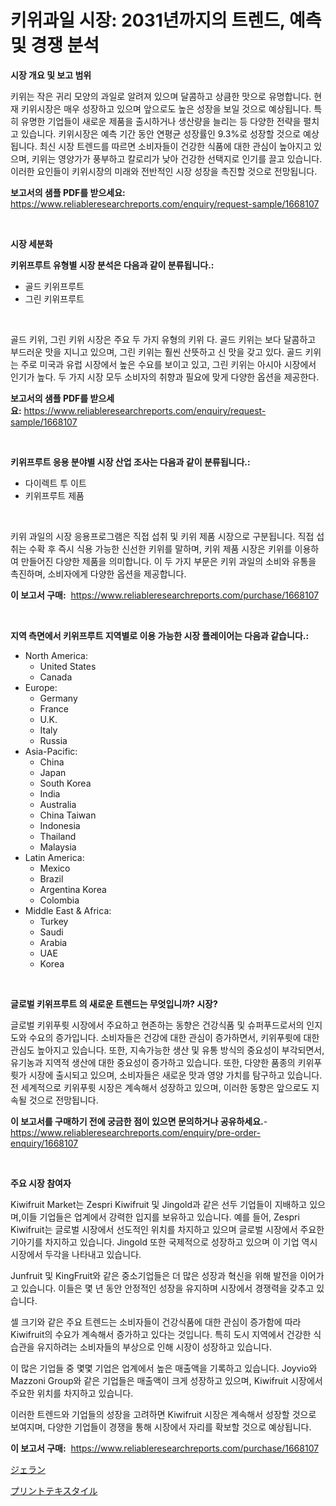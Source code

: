 <p><h1>키위과일 시장: 2031년까지의 트렌드, 예측 및 경쟁 분석</h1></p><p><strong>시장 개요 및 보고 범위</strong></p>
<p><p>키위는 작은 귀리 모양의 과일로 알려져 있으며 달콤하고 상큼한 맛으로 유명합니다. 현재 키위시장은 매우 성장하고 있으며 앞으로도 높은 성장을 보일 것으로 예상됩니다. 특히 유명한 기업들이 새로운 제품을 출시하거나 생산량을 늘리는 등 다양한 전략을 펼치고 있습니다. 키위시장은 예측 기간 동안 연평균 성장률인 9.3%로 성장할 것으로 예상됩니다. 최신 시장 트렌드를 따르면 소비자들이 건강한 식품에 대한 관심이 높아지고 있으며, 키위는 영양가가 풍부하고 칼로리가 낮아 건강한 선택지로 인기를 끌고 있습니다. 이러한 요인들이 키위시장의 미래와 전반적인 시장 성장을 촉진할 것으로 전망됩니다.</p></p>
<p><strong>보고서의 샘플 PDF를 받으세요:</strong> <a href="https://www.reliableresearchreports.com/enquiry/request-sample/1668107">https://www.reliableresearchreports.com/enquiry/request-sample/1668107</a></p>
<p>&nbsp;</p>
<p><strong>시장 세분화</strong></p>
<p><strong>키위프루트 유형별 시장 분석은 다음과 같이 분류됩니다.:</strong></p>
<p><ul><li>골드 키위프루트</li><li>그린 키위프루트</li></ul></p>
<p>&nbsp;</p>
<p><p>골드 키위, 그린 키위 시장은 주요 두 가지 유형의 키위 다. 골드 키위는 보다 달콤하고 부드러운 맛을 지니고 있으며, 그린 키위는 훨씬 산뜻하고 신 맛을 갖고 있다. 골드 키위는 주로 미국과 유럽 시장에서 높은 수요를 보이고 있고, 그린 키위는 아시아 시장에서 인기가 높다. 두 가지 시장 모두 소비자의 취향과 필요에 맞게 다양한 옵션을 제공한다.</p></p>
<p><strong>보고서의 샘플 PDF를 받으세요:</strong>&nbsp;<a href="https://www.reliableresearchreports.com/enquiry/request-sample/1668107">https://www.reliableresearchreports.com/enquiry/request-sample/1668107</a></p>
<p>&nbsp;</p>
<p><strong> 키위프루트 응용 분야별 시장 산업 조사는 다음과 같이 분류됩니다.:</strong></p>
<p><ul><li>다이렉트 투 이트</li><li>키위프루트 제품</li></ul></p>
<p>&nbsp;</p>
<p><p>키위 과일의 시장 응용프로그램은 직접 섭취 및 키위 제품 시장으로 구분됩니다. 직접 섭취는 수확 후 즉시 식용 가능한 신선한 키위를 말하며, 키위 제품 시장은 키위를 이용하여 만들어진 다양한 제품을 의미합니다. 이 두 가지 부문은 키위 과일의 소비와 유통을 촉진하며, 소비자에게 다양한 옵션을 제공합니다.</p></p>
<p><strong>이 보고서 구매:</strong>&nbsp; <a href="https://www.reliableresearchreports.com/purchase/1668107">https://www.reliableresearchreports.com/purchase/1668107</a></p>
<p>&nbsp;</p>
<p><strong>지역 측면에서 키위프루트 지역별로 이용 가능한 시장 플레이어는 다음과 같습니다.:</strong></p>
<p><ul>
    <li>
        North America:
        <ul>
            <li>United States</li>
            <li>Canada</li>
        </ul>
    </li>
    <li>
        Europe:
        <ul>
            <li>Germany</li>
            <li>France</li>
            <li>U.K.</li>
            <li>Italy</li>
            <li>Russia</li>
        </ul>
    </li>
    <li>
        Asia-Pacific:
        <ul>
            <li>China</li>
            <li>Japan</li>
            <li>South Korea</li>
            <li>India</li>
            <li>Australia</li>
            <li>China Taiwan</li>
            <li>Indonesia</li>
            <li>Thailand</li>
            <li>Malaysia</li>
        </ul>
    </li>
    <li>
        Latin America:
        <ul>
            <li>Mexico</li>
            <li>Brazil</li>
            <li>Argentina Korea</li>
            <li>Colombia</li>
        </ul>
    </li>
    <li>
        Middle East & Africa:
        <ul>
            <li>Turkey</li>
            <li>Saudi</li>
            <li>Arabia</li>
            <li>UAE</li>
            <li>Korea</li>
        </ul>
    </li>
    </ul></p>
<p>&nbsp;</p>
<p><strong>글로벌 키위프루트 의 새로운 트렌드는 무엇입니까? 시장?</strong></p>
<p><p>글로벌 키위푸륏 시장에서 주요하고 현존하는 동향은 건강식품 및 슈퍼푸드로서의 인지도와 수요의 증가입니다. 소비자들은 건강에 대한 관심이 증가하면서, 키위푸륏에 대한 관심도 높아지고 있습니다. 또한, 지속가능한 생산 및 유통 방식의 중요성이 부각되면서, 유기농과 지역적 생산에 대한 중요성이 증가하고 있습니다. 또한, 다양한 품종의 키위푸륏가 시장에 출시되고 있으며, 소비자들은 새로운 맛과 영양 가치를 탐구하고 있습니다. 전 세계적으로 키위푸륏 시장은 계속해서 성장하고 있으며, 이러한 동향은 앞으로도 지속될 것으로 전망됩니다.</p></p>
<p><strong>이 보고서를 구매하기 전에 궁금한 점이 있으면 문의하거나 공유하세요.</strong>- <a href="https://www.reliableresearchreports.com/enquiry/pre-order-enquiry/1668107">https://www.reliableresearchreports.com/enquiry/pre-order-enquiry/1668107</a></p>
<p>&nbsp;</p>
<p><strong>주요 시장 참여자</strong></p>
<p><p>Kiwifruit Market는 Zespri Kiwifruit 및 Jingold과 같은 선두 기업들이 지배하고 있으며,이들 기업들은 업계에서 강력한 입지를 보유하고 있습니다. 예를 들어, Zespri Kiwifruit는 글로벌 시장에서 선도적인 위치를 차지하고 있으며 글로벌 시장에서 주요한 기아기를 차지하고 있습니다. Jingold 또한 국제적으로 성장하고 있으며 이 기업 역시 시장에서 두각을 나타내고 있습니다.</p><p>Junfruit 및 KingFruit와 같은 중소기업들은 더 많은 성장과 혁신을 위해 발전을 이어가고 있습니다. 이들은 몇 년 동안 안정적인 성장을 유지하며 시장에서 경쟁력을 갖추고 있습니다.</p><p>셀 크기와 같은 주요 트렌드는 소비자들이 건강식품에 대한 관심이 증가함에 따라 Kiwifruit의 수요가 계속해서 증가하고 있다는 것입니다. 특히 도시 지역에서 건강한 식습관을 유지하려는 소비자들의 부상으로 인해 시장이 성장하고 있습니다.</p><p>이 많은 기업들 중 몇몇 기업은 업계에서 높은 매출액을 기록하고 있습니다. Joyvio와 Mazzoni Group와 같은 기업들은 매출액이 크게 성장하고 있으며, Kiwifruit 시장에서 주요한 위치를 차지하고 있습니다.</p><p>이러한 트렌드와 기업들의 성장을 고려하면 Kiwifruit 시장은 계속해서 성장할 것으로 보여지며, 다양한 기업들이 경쟁을 통해 시장에서 자리를 확보할 것으로 예상됩니다.</p></p>
<p><strong>이 보고서 구매:</strong>&nbsp;&nbsp;<a href="https://www.reliableresearchreports.com/purchase/1668107">https://www.reliableresearchreports.com/purchase/1668107</a></p>
<p><p><a href="https://medium.com/@jamiebertrgnaum3545/%E3%82%B2%E3%83%A9%E3%83%B3%E5%B8%82%E5%A0%B4%E5%B1%95%E6%9C%9B-%E6%A5%AD%E7%95%8C%E6%A6%82%E8%A6%81%E3%81%A8%E4%BA%88%E6%B8%AC-2024%E5%B9%B4%E3%81%8B%E3%82%892031%E5%B9%B4-4cee5f7d220a">ジェラン</a></p><p><a href="https://medium.com/@mt14785/%E5%8D%B0%E5%88%B7%E3%83%86%E3%82%AD%E3%82%B9%E3%82%BF%E3%82%A4%E3%83%AB%E5%B8%82%E5%A0%B4%E3%81%AE%E3%82%B7%E3%82%A7%E3%82%A2%E3%81%AE%E9%80%B2%E5%8C%96%E3%81%A8%E5%B8%82%E5%A0%B4%E6%88%90%E9%95%B7%E3%83%88%E3%83%AC%E3%83%B3%E3%83%89-2024%E5%B9%B4%E3%81%8B%E3%82%892031%E5%B9%B4%E3%81%BE%E3%81%A7-cfa3be2a3b9b">プリントテキスタイル</a></p></p>
